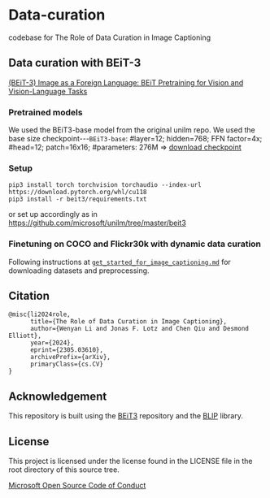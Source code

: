 # Data-curation
codebase for The Role of Data Curation in Image Captioning

## Data curation with BEiT-3

[(BEiT-3) Image as a Foreign Language: BEiT Pretraining for Vision and Vision-Language Tasks](https://arxiv.org/abs/2208.10442)

### Pretrained models
We used the BEiT3-base model from the original unilm repo. We used the base size checkpoint---`BEiT3-base`: #layer=12; hidden=768; FFN factor=4x; #head=12; patch=16x16; #parameters: 276M => [download checkpoint](https://conversationhub.blob.core.windows.net/beit-share-public/beit3/pretraining/beit3_base_patch16_224.pth?sv=2021-10-04&st=2023-06-08T11%3A16%3A02Z&se=2033-06-09T11%3A16%3A00Z&sr=c&sp=r&sig=N4pfCVmSeq4L4tS8QbrFVsX6f6q844eft8xSuXdxU48%3D)

### Setup
```
pip3 install torch torchvision torchaudio --index-url https://download.pytorch.org/whl/cu118
pip3 install -r beit3/requirements.txt
```

or 
set up accordingly as in 
https://github.com/microsoft/unilm/tree/master/beit3

### Finetuning on COCO and Flickr30k with dynamic data curation
Following instructions at [`get_started_for_image_captioning.md`](get_started/get_started_for_captioning.md) for downloading datasets and preprocessing. 


## Citation
```
@misc{li2024role,
      title={The Role of Data Curation in Image Captioning}, 
      author={Wenyan Li and Jonas F. Lotz and Chen Qiu and Desmond Elliott},
      year={2024},
      eprint={2305.03610},
      archivePrefix={arXiv},
      primaryClass={cs.CV}
}
```


## Acknowledgement

This repository is built using the [BEiT3](https://github.com/microsoft/unilm/tree/master/beit3) repository and the [BLIP](https://github.com/salesforce/BLIP) library.


## License
This project is licensed under the license found in the LICENSE file in the root directory of this source tree.

[Microsoft Open Source Code of Conduct](https://opensource.microsoft.com/codeofconduct)

